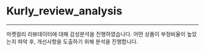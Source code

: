 # Kurly_review_analysis
---

마켓컬리 리뷰데이터에 대해 감성분석을 진행하였습니다. 어떤 상품이 부정비율이 높았는지 파악 후, 개선사항을 도출하기 위해 분석을 진행합니다.
